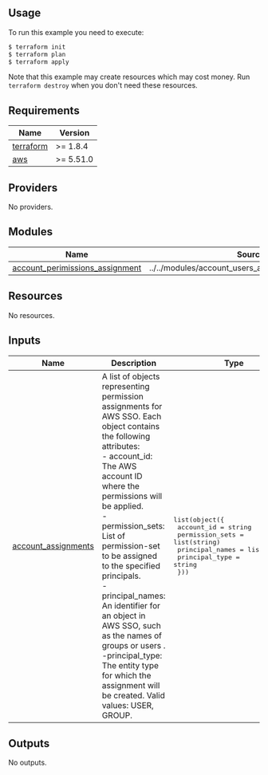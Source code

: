 <!-- BEGIN_TF_DOCS -->
  ## Usage

  To run this example you need to execute:

  ```bash
  $ terraform init
  $ terraform plan
  $ terraform apply
  ```

  Note that this example may create resources which may cost money. Run `terraform destroy` when you don't need these resources.

## Requirements

| Name | Version |
|------|---------|
| <a name="requirement_terraform"></a> [terraform](#requirement\_terraform) | >=  1.8.4 |
| <a name="requirement_aws"></a> [aws](#requirement\_aws) | >= 5.51.0 |

## Providers

No providers.

## Modules

| Name | Source | Version |
|------|--------|---------|
| <a name="module_account_perimissions_assignment"></a> [account\_perimissions\_assignment](#module\_account\_perimissions\_assignment) | ../../modules/account_users_and_groups_assignments | n/a |

## Resources

No resources.

## Inputs

| Name | Description | Type | Default | Required |
|------|-------------|------|---------|:--------:|
| <a name="input_account_assignments"></a> [account\_assignments](#input\_account\_assignments) | A list of objects representing permission assignments for AWS SSO. Each object contains the following attributes:<br>  - account\_id: The AWS account ID where the permissions will be applied.<br>  - permission\_sets: List of permission-set to be assigned to the specified principals.<br>  - principal\_names: An identifier for an object in AWS SSO, such as the names of groups or users .<br>   -principal\_type: The entity type for which the assignment will be created. Valid values: USER, GROUP. | <pre>list(object({<br>    account_id      = string<br>    permission_sets = list(string)<br>    principal_names = list(string)<br>    principal_type  = string<br>  }))</pre> | <pre>[<br>  {<br>    "account_id": "121212121212",<br>    "permission_sets": [<br>      "StagingDev"<br>    ],<br>    "principal_names": [<br>      "Staging_Dev"<br>    ],<br>    "principal_type": "GROUP"<br>  }<br>]</pre> | no |

## Outputs

No outputs.
<!-- END_TF_DOCS -->
